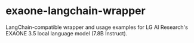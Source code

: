 # exaone-langchain-wrapper
LangChain-compatible wrapper and usage examples for LG AI Research's EXAONE 3.5 local language model (7.8B Instruct).
